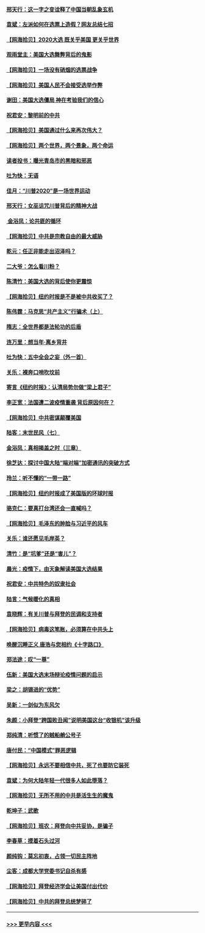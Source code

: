 #### [邢天行：这一字之变诠释了中国当朝乱象玄机](../pages/nsc993/n12533446.md?t=11090802) 
#### [袁斌：左派如何在选票上造假？网友总结七招](../pages/nsc993/n12533180.md?t=11090802) 
#### [【网海拾贝】2020大选 既关乎美国 更关乎世界](../pages/nsc993/n12533161.md?t=11090802) 
#### [观雨堂主：美国大选舞弊背后的鬼影](../pages/nsc993/n12533153.md?t=11090802) 
#### [【网海拾贝】一场没有硝烟的选票战争](../pages/nsc993/n12531883.md?t=11090802) 
#### [【网海拾贝】美国人民不会接受选举作弊](../pages/nsc993/n12528850.md?t=11090802) 
#### [谢田：美国大选僵局 神在考验我们的信心](../pages/nsc993/n12527932.md?t=11090802) 
#### [祝君安：黎明前的中共](../pages/nsc993/n12524071.md?t=11090802) 
#### [【网海拾贝】美国通过什么来再次伟大？](../pages/nsc993/n12523844.md?t=11090802) 
#### [【网海拾贝】两个世界，两个景象，两个命运](../pages/nsc993/n12521419.md?t=11090802) 
#### [读者投书：曝光青岛市的黑暗和邪恶](../pages/nsc993/n12520988.md?t=11090802) 
#### [吐为快：无语](../pages/nsc993/n12518588.md?t=11090802) 
#### [佳月：“川普2020”是一场世界运动](../pages/nsc993/n12518581.md?t=11090802) 
#### [邢天行：女巫诅咒川普背后的精神大战](../pages/nsc993/n12517257.md?t=11090802) 
#### [ 金浴凤：论共匪的循环](../pages/nsc993/n12517133.md?t=11090802) 
#### [【网海拾贝】中共是宗教自由的最大威胁](../pages/nsc993/n12516879.md?t=11090802) 
#### [乾元：任正非能走出沼泽吗？](../pages/nsc993/n12515831.md?t=11090802) 
#### [二大爷：怎么看川粉？](../pages/nsc993/n12515820.md?t=11090802) 
#### [陈清竹：美国大选的背后使你更震惊](../pages/nsc993/n12515589.md?t=11090802) 
#### [【网海拾贝】纽约时报是不是被中共收买了？](../pages/nsc993/n12515122.md?t=11090802) 
#### [陈伟霆：马克思“共产主义”行骗术（上）](../pages/nsc993/n12510217.md?t=11090802) 
#### [隋志：全世界都是法轮功的后盾](../pages/nsc993/n12510636.md?t=11090802) 
#### [连万里：想当年‧离乡背井](../pages/nsc993/n12510623.md?t=11090802) 
#### [吐为快：五中全会之妄（外一首）](../pages/nsc993/n12510470.md?t=11090802) 
#### [关乐：裸奔口哨吹坟前](../pages/nsc993/n12510403.md?t=11090802) 
#### [寄言《纽约时报》：认清局势勿做“梁上君子”](../pages/nsc993/n12510042.md?t=11090802) 
#### [李正宽：法国遭二波疫情重袭 背后原因何在？](../pages/nsc993/n12509971.md?t=11090802) 
#### [【网海拾贝】中共密谋颠覆美国](../pages/nsc993/n12509816.md?t=11090802) 
#### [陆客：末世民风（七）](../pages/nsc993/n12507822.md?t=11090802) 
#### [金浴凤：真相揭盖之时（三章）](../pages/nsc993/n12507804.md?t=11090802) 
#### [徐芝达：探讨中国大陆“端对端”加密通讯的突破方式](../pages/nsc993/n12507682.md?t=11090802) 
#### [玲兰：听不懂的“一带一路”](../pages/nsc993/n12507669.md?t=11090802) 
#### [【网海拾贝】纽约时报成了美国版的环球时报](../pages/nsc993/n12507053.md?t=11090802) 
#### [骆克仁：要真打台湾还会一直喊吗？](../pages/nsc993/n12506843.md?t=11090802) 
#### [【网海拾贝】毛泽东的肿脸与习近平的风车](../pages/nsc993/n12504537.md?t=11090802) 
#### [关乐：谁还愿见毛岸英？](../pages/nsc993/n12503866.md?t=11090802) 
#### [清竹：是“坑爹”还是“害儿”？](../pages/nsc993/n12503034.md?t=11090802) 
#### [晨光：疫情下，由天象解读美国大选结果](../pages/nsc993/n12502536.md?t=11090802) 
#### [祝君安：中共特色的奴隶社会](../pages/nsc993/n12501529.md?t=11090802) 
#### [陆言：气候暖化的真相](../pages/nsc993/n12501183.md?t=11090802) 
#### [袁晓辉：有关川普与拜登的民调和支持者](../pages/nsc993/n12500433.md?t=11090802) 
#### [【网海拾贝】病毒这笔账，必须算在中共头上](../pages/nsc993/n12500320.md?t=11090802) 
#### [唤醒沉睡正义 唐浩与您相约《十字路口》](../pages/nsc993/n12497980.md?t=11090802) 
#### [郑法途：叹“一尊”](../pages/nsc993/n12498837.md?t=11090802) 
#### [伍新：美国大选末场辩论疫情问题的启示](../pages/nsc993/n12498829.md?t=11090802) 
#### [梁之：胡锡进的“优势”](../pages/nsc993/n12498780.md?t=11090802) 
#### [吴新：一剑似为东风欠](../pages/nsc993/n12498772.md?t=11090802) 
#### [朱颜：小拜登“跨国败丑闻”说明美国这台“收银机”该升级](../pages/nsc993/n12498731.md?t=11090802) 
#### [郑纯清：听惯了的贼船艄公号子](../pages/nsc993/n12498721.md?t=11090802) 
#### [唐付民：“中国模式”罪恶逻辑](../pages/nsc993/n12498310.md?t=11090802) 
#### [【网海拾贝】永远不要相信中共，死了也要防它装死](../pages/nsc993/n12498162.md?t=11090802) 
#### [袁斌：为何大陆年轻一代很多人如此堕落？](../pages/nsc993/n12495696.md?t=11090802) 
#### [【网海拾贝】无所不用的中共是活生生的魔鬼](../pages/nsc993/n12495621.md?t=11090802) 
#### [乾坤子：武歌](../pages/nsc993/n12493391.md?t=11090802) 
#### [【网海拾贝】班农：拜登向中共妥协，是骗子](../pages/nsc993/n12492877.md?t=11090802) 
#### [李春草：摸着石头过河](../pages/nsc993/n12491121.md?t=11090802) 
#### [颜纯钩：莫忘初衷，占领一切民主阵地](../pages/nsc993/n12490965.md?t=11090802) 
#### [尘客：成都大学党委书记自杀有感](../pages/nsc993/n12490950.md?t=11090802) 
#### [【网海拾贝】拜登经济学会让美国付出代价](../pages/nsc993/n12489662.md?t=11090802) 
#### [【网海拾贝】中共的拜登总统梦碎了](../pages/nsc993/n12487896.md?t=11090802) 

----
#### [ >>> 更早内容 <<< ](../indexes/nsc993-earlier.md)
